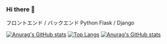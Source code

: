 ### Hi there 👋

フロントエンド / バックエンド
Python
Flask / Django

[![Anurag's GitHub stats](https://github-readme-stats.vercel.app/api?username=xero-py)](https://github.com/anuraghazra/github-readme-stats)
[![Top Langs](https://github-readme-stats.vercel.app/api/top-langs/?username={xero-py})](https://github.com/anuraghazra/github-readme-stats)
[![Anurag's GitHub stats](https://github-readme-stats.vercel.app/api?username=anuraghazra)](https://github.com/anuraghazra/github-readme-stats)
